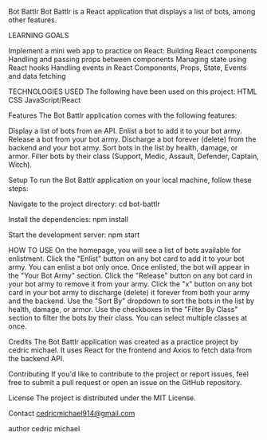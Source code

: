 Bot Battlr
Bot Battlr is a React application that displays a list of bots, among other features.

LEARNING GOALS

Implement a mini web app to practice on React:
Building React components
Handling and passing props between components
Managing state using React hooks
Handling events in React
Components,
Props,
State,
Events and data fetching

TECHNOLOGIES USED
The following have been used on this project:
HTML
CSS
JavaScript/React

Features
The Bot Battlr application comes with the following features:

Display a list of bots from an API.
Enlist a bot to add it to your bot army.
Release a bot from your bot army.
Discharge a bot forever (delete) from the backend and your bot army.
Sort bots in the list by health, damage, or armor.
Filter bots by their class (Support, Medic, Assault, Defender, Captain, Witch).

Setup
To run the Bot Battlr application on your local machine, follow these steps:



Navigate to the project directory:
cd bot-battlr

Install the dependencies:
npm install

Start the development server:
npm start

HOW TO USE
On the homepage, you will see a list of bots available for enlistment.
Click the "Enlist" button on any bot card to add it to your bot army. You can enlist a bot only once.
Once enlisted, the bot will appear in the "Your Bot Army" section.
Click the "Release" button on any bot card in your bot army to remove it from your army.
Click the  "x" button on any bot card in your bot army to discharge (delete) it forever from both your army and the backend.
Use the "Sort By" dropdown to sort the bots in the list by health, damage, or armor.
Use the checkboxes in the "Filter By Class" section to filter the bots by their class. You can select multiple classes at once.

Credits
The Bot Battlr application was created as a practice project by cedric michael. It uses React for the frontend and Axios to fetch data from the backend API.

Contributing
If you'd like to contribute to the project or report issues, feel free to submit a pull request or open an issue on the GitHub repository.

License
The project is distributed under the MIT License.

Contact
cedricmichael914@gmail.com

author
cedric michael
